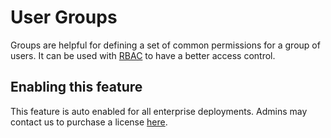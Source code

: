 # User Groups

Groups are helpful for defining a set of common permissions for a group of users. It can be used with [RBAC](../rbac.md) to have a better access control.

## Enabling this feature

This feature is auto enabled for all enterprise deployments. Admins may contact us to purchase a license [here](https://coder.com/contact?note=I%20want%20to%20upgrade%20my%20license).
